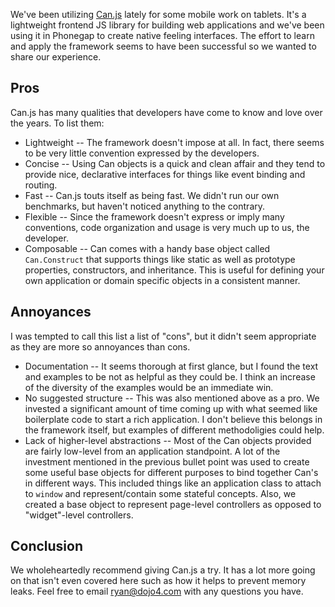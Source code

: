 We've been utilizing [Can.js](http://canjs.us/) lately for some mobile work on tablets. It's a lightweight frontend JS library for building web applications and we've been using it in Phonegap to create native feeling interfaces. The effort to learn and apply the framework seems to have been successful so we wanted to share our experience.

## Pros

Can.js has many qualities that developers have come to know and love over the years. To list them:

* Lightweight -- The framework doesn't impose at all. In fact, there seems to be very little convention expressed by the developers.
* Concise -- Using Can objects is a quick and clean affair and they tend to provide nice, declarative interfaces for things like event binding and routing.
* Fast -- Can.js touts itself as being fast. We didn't run our own benchmarks, but haven't noticed anything to the contrary.
* Flexible -- Since the framework doesn't express or imply many conventions, code organization and usage is very much up to us, the developer.
* Composable -- Can comes with a handy base object called `Can.Construct` that supports things like static as well as prototype properties, constructors, and inheritance. This is useful for defining your own application or domain specific objects in a consistent manner.

## Annoyances

I was tempted to call this list a list of "cons", but it didn't seem appropriate as they are more so annoyances than cons.

* Documentation -- It seems thorough at first glance, but I found the text and examples to be not as helpful as they could be. I think an increase of the diversity of the examples would be an immediate win.
* No suggested structure -- This was also mentioned above as a pro. We invested a significant amount of time coming up with what seemed like boilerplate code to start a rich application. I don't believe this belongs in the framework itself, but examples of different methodoligies could help.
* Lack of higher-level abstractions -- Most of the Can objects provided are fairly low-level from an application standpoint. A lot of the investment mentioned in the previous bullet point was used to create some useful base objects for different purposes to bind together Can's in different ways. This included things like an application class to attach to `window` and represent/contain some stateful concepts. Also, we created a base object to represent page-level controllers as opposed to "widget"-level controllers.

## Conclusion

We wholeheartedly recommend giving Can.js a try. It has a lot more going on that isn't even covered here such as how it helps to prevent memory leaks. Feel free to email ryan@dojo4.com with any questions you have.
